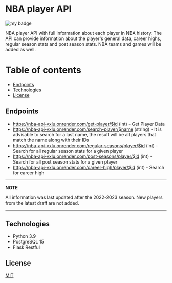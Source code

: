 # NBA player API
![my badge](https://badgen.net/badge/Flask/Restful/:color?icon=github)

NBA player API with full information about each player in NBA history.
The API can provide information about the player's general data, career highs,
regular season stats and post season stats. NBA teams and games will be added as well. 

# Table of contents
* [Endpoints](#Endpoints)
* [Technologies](#Technologies)
* [License](#License)

## Endpoints
 - https://nba-api-vxlu.onrender.com/get-player/$id (int) - Get Player Data
 - https://nba-api-vxlu.onrender.com/search-player/$name (string) - It is advisable to search for a last name, the result will be all players that match the name along with their IDs
 - https://nba-api-vxlu.onrender.com/regular-seasons/player/$id (int) - Search for all regular season stats for a given player
 - https://nba-api-vxlu.onrender.com/post-seasons/player/$id (int) - Search for all post season stats for a given player 
 - https://nba-api-vxlu.onrender.com/career-high/player/$id (int) - Search for career high 

---
**NOTE**

All information was last updated after the 2022-2023 season. New players from the latest draft are not added.

---

## Technologies
 - Python 3.9
 - PostgreSQL 15 
 - Flask Restful


## License

[MIT](https://choosealicense.com/licenses/mit/)
